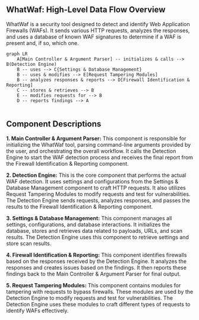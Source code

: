 ## WhatWaf: High-Level Data Flow Overview

WhatWaf is a security tool designed to detect and identify Web Application Firewalls (WAFs). It sends various HTTP requests, analyzes the responses, and uses a database of known WAF signatures to determine if a WAF is present and, if so, which one.

```mermaid
graph LR
    A[Main Controller & Argument Parser] -- initializes & calls --> B(Detection Engine)
    B -- uses --> C{Settings & Database Management}
    B -- uses & modifies --> E[Request Tampering Modules]
    B -- analyzes responses & reports --> D[Firewall Identification & Reporting]
    C -- stores & retrieves --> B
    E -- modifies requests for --> B
    D -- reports findings --> A


```

## Component Descriptions

**1. Main Controller & Argument Parser:**
This component is responsible for initializing the WhatWaf tool, parsing command-line arguments provided by the user, and orchestrating the overall workflow. It calls the Detection Engine to start the WAF detection process and receives the final report from the Firewall Identification & Reporting component.

**2. Detection Engine:**
This is the core component that performs the actual WAF detection. It uses settings and configurations from the Settings & Database Management component to craft HTTP requests. It also utilizes Request Tampering Modules to modify requests and test for vulnerabilities. The Detection Engine sends requests, analyzes responses, and passes the results to the Firewall Identification & Reporting component.

**3. Settings & Database Management:**
This component manages all settings, configurations, and database interactions. It initializes the database, stores and retrieves data related to payloads, URLs, and scan results. The Detection Engine uses this component to retrieve settings and store scan results.

**4. Firewall Identification & Reporting:**
This component identifies firewalls based on the responses received by the Detection Engine. It analyzes the responses and creates issues based on the findings. It then reports these findings back to the Main Controller & Argument Parser for final output.

**5. Request Tampering Modules:**
This component contains modules for tampering with requests to bypass firewalls. These modules are used by the Detection Engine to modify requests and test for vulnerabilities. The Detection Engine uses these modules to craft different types of requests to identify WAFs effectively.